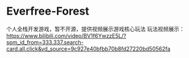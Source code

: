 # Everfree-Forest
个人全栈开发游戏，暂不开源，提供视频展示游戏核心玩法
玩法视频展示：https://www.bilibili.com/video/BV1f6YwzzE5L/?spm_id_from=333.337.search-card.all.click&vd_source=9c927e40bfbb70b8fd27220bd50562fa
